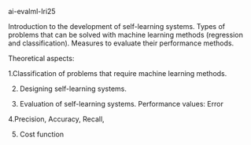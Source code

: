 ai-evalml-Iri25

Introduction to the development of self-learning systems. Types of problems that can be solved with machine learning methods (regression and classification). 
Measures to evaluate their performance methods.

Theoretical aspects:

1.Classification of problems that require machine learning methods.

2. Designing self-learning systems.

3. Evaluation of self-learning systems. Performance values: Error

4.Precision, Accuracy, Recall,

5. Cost function
